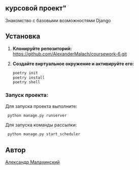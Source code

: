 ## курсовой проект"

Знакомство с базовыми возможностями Django

## Установка

1. **Клонируйте репозиторий:**
     https://github.com/AlexanderMalach/coursework-6.git

2. **Создайте виртуальное окружение и активируйте его:**
    ```sh
    poetry init
    poetry install
    poetry shell
    ```

### Запуск проекта:

Для запуска проекта выполните:
```sh
 python manage.py runserver    
```
Для запуска команды рассылки:
```sh
 python manage.py start_scheduler    
```
## Автор

[Aлександр Малахинский](https://github.com/AlexanderMalach)


